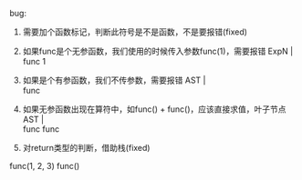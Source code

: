 bug:  
1. 需要加个函数标记，判断此符号是不是函数，不是要报错(fixed)
2. 如果func是个无参函数，我们使用的时候传入参数func(1)，需要报错
ExpN
|   \
func 1
3. 如果是个有参函数，我们不传参数，需要报错
AST
|  \
func
4. 如果无参函数出现在算符中，如func() + func()，应该直接求值，叶子节点
AST
|   \
func  func

5. 对return类型的判断，借助栈(fixed)  

func(1, 2, 3)
func()

